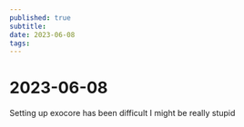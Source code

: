 ```yaml
---
published: true
subtitle: 
date: 2023-06-08
tags: 
---
```


# 2023-06-08
Setting up exocore has been difficult
I might be really stupid